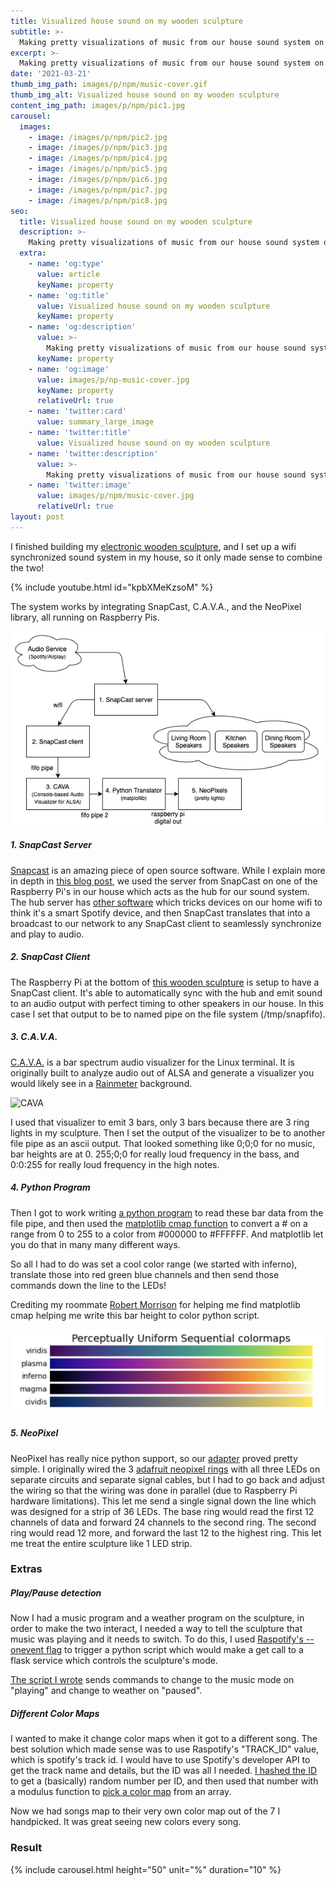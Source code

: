 ```yaml
---
title: Visualized house sound on my wooden sculpture
subtitle: >-
  Making pretty visualizations of music from our house sound system on my abstract wooden sculpture.
excerpt: >-
  Making pretty visualizations of music from our house sound system on my abstract wooden sculpture.
date: '2021-03-21'
thumb_img_path: images/p/npm/music-cover.gif
thumb_img_alt: Visualized house sound on my wooden sculpture
content_img_path: images/p/npm/pic1.jpg
carousel:
  images: 
    - image: /images/p/npm/pic2.jpg
    - image: /images/p/npm/pic3.jpg
    - image: /images/p/npm/pic4.jpg
    - image: /images/p/npm/pic5.jpg
    - image: /images/p/npm/pic6.jpg
    - image: /images/p/npm/pic7.jpg
    - image: /images/p/npm/pic8.jpg
seo:
  title: Visualized house sound on my wooden sculpture
  description: >-
    Making pretty visualizations of music from our house sound system on my abstract wooden sculpture.
  extra:
    - name: 'og:type'
      value: article
      keyName: property
    - name: 'og:title'
      value: Visualized house sound on my wooden sculpture
      keyName: property
    - name: 'og:description'
      value: >-
        Making pretty visualizations of music from our house sound system on my abstract wooden sculpture.
      keyName: property
    - name: 'og:image'
      value: images/p/np-music-cover.jpg
      keyName: property
      relativeUrl: true
    - name: 'twitter:card'
      value: summary_large_image
    - name: 'twitter:title'
      value: Visualized house sound on my wooden sculpture
    - name: 'twitter:description'
      value: >-
        Making pretty visualizations of music from our house sound system on my abstract wooden sculpture.
    - name: 'twitter:image'
      value: images/p/npm/music-cover.jpg
      relativeUrl: true
layout: post
---
```


I finished building my [electronic wooden sculpture](/posts/neopixel-wood-sculpture/), and I set up a wifi synchronized 
sound system in my house, so it only made sense to combine the two!

{% include youtube.html id="kpbXMeKzsoM" %}

The system works by integrating SnapCast, C.A.V.A., and the NeoPixel library, all running on Raspberry Pis.

![system diagram](/images/p/npm/sys-diagram.png)

<h5>1. SnapCast Server</h5>

[Snapcast](https://github.com/badaix/snapcast) is an amazing piece of open source software. While I explain more in depth
in [this blog post](/posttbd/), we used the server from SnapCast on one of the Raspberry Pi's in our house
which acts as the hub for our sound system. The hub server has [other software](https://github.com/dtcooper/raspotify) 
which tricks devices on our home wifi to think it's a smart Spotify device, and then SnapCast translates that into a
 broadcast to our network to any SnapCast client to seamlessly synchronize and play to audio.

<h5>2. SnapCast Client</h5>

The Raspberry Pi at the bottom of [this wooden sculpture](/posts/neopixel-wood-sculpture/) is setup to have
a SnapCast client. It's able to automatically sync with the hub and emit sound to an audio output 
with perfect timing to other speakers in our house. In this case I set that output to be to named pipe on the file system (/tmp/snapfifo).

<h5>3. C.A.V.A.</h5>

[C.A.V.A.](https://github.com/karlstav/cava) is a bar spectrum audio visualizer for the Linux terminal. It is originally
built to analyze audio out of ALSA and generate a visualizer you would likely see in a [Rainmeter](https://www.rainmeter.net/)
background. 

![CAVA](https://raw.githubusercontent.com/karlstav/cava/master/example_files/cava.gif)

I used that visualizer to emit 3 bars, only 3 bars because there are 3 ring lights in my sculpture. Then I set the
output of the visualizer to be to another file pipe as an ascii output. That looked something like 0;0;0 for no music, 
bar heights are at 0. 255;0;0 for really loud frequency in the bass, and 0:0:255 for really loud frequency in the high notes.

<h5>4. Python Program</h5>

Then I got to work writing [a python program](https://github.com/Esaych/neopixel-server/blob/main/music.py) to read these 
bar data from the file pipe, and then used the [matplotlib cmap function](https://matplotlib.org/stable/gallery/color/colormap_reference.html)
to convert a # on a range from 0 to 255 to a color from #000000 to #FFFFFF. And matplotlib let you
do that in many many different ways.

So all I had to do was set a cool color range (we started with inferno), translate those into red green blue channels
 and then send those commands down the line to the LEDs!
 
Crediting my roommate [Robert Morrison](https://www.linkedin.com/in/robmorr/) for helping me find matplotlib cmap 
helping me write this bar height to color python script.

![Color Map](/images/p/npm/colormap.png)

<h5>5. NeoPixel</h5>

NeoPixel has really nice python support, so our [adapter](https://github.com/Esaych/neopixel-server/blob/main/control.py) proved pretty simple.
I originally wired the 3 [adafruit neopixel rings](https://www.amazon.com/dp/B00KAE3R1U/) with all three LEDs
on separate circuits and separate signal cables, but I had to go back and adjust the wiring so that the wiring was
done in parallel (due to Raspberry Pi hardware limitations). This let me send a single signal down the line which 
was designed for a strip of 36 LEDs. The base ring would read the first 12 channels of data and forward 24 channels to the second ring. 
The second ring would read 12 more, and forward the last 12 to the highest ring. This let me treat the entire sculpture like 1 LED strip.

<h3>Extras</h3>

<h5>Play/Pause detection</h5>

Now I had a music program and a weather program on the sculpture, in order to make the two interact, I needed a way to
tell the sculpture that music was playing and it needs to switch. To do this, I used [Raspotify's --onevent flag](https://github.com/librespot-org/librespot/discussions/639)
 to trigger a python script which would make a get call to a flask service which controls the sculpture's mode.
 
 [The script I wrote](https://github.com/Esaych/neopixel-server/blob/main/snapserver/spotifyEvent.py) sends commands
 to change to the music mode on "playing" and change to weather on "paused". 
 
<h5>Different Color Maps</h5>
 
I wanted to make it change color maps when it got to a different song. The best solution which made sense was to use
Raspotify's "TRACK_ID" value, which is spotify's track id. I would have to use Spotify's developer API to get the track
name and details, but the ID was all I needed. [I hashed the ID](https://github.com/Esaych/neopixel-server/blob/main/server.py#L139) 
to get a (basically) random number per ID, and then
used that number with a modulus function to [pick a color map](https://github.com/Esaych/neopixel-server/blob/main/music.py#L76) from an array.

Now we had songs map to their very own color map out of the 7 I handpicked. It was great seeing new colors every song. 

<h3>Result</h3>

{% include carousel.html height="50" unit="%" duration="10" %}